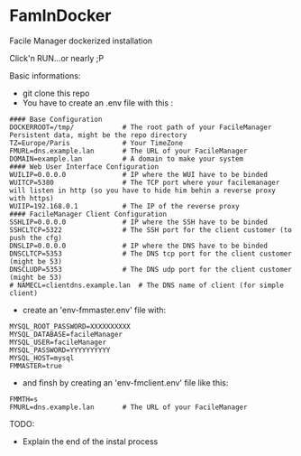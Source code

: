 # FamInDocker
Facile Manager dockerized installation

Click'n RUN...or nearly ;P

Basic informations:
  * git clone this repo
  * You have to create an .env file with this :
```
#### Base Configuration
DOCKERROOT=/tmp/            # The root path of your FacileManager Persistent data, might be the repo directory
TZ=Europe/Paris             # Your TimeZone
FMURL=dns.example.lan       # The URL of your FacileManager
DOMAIN=example.lan          # A domain to make your system 
#### Web User Interface Configuration
WUILIP=0.0.0.0              # IP where the WUI have to be binded
WUITCP=5380                 # The TCP port where your facilemanager will listen in http (so you have to hide him behin a reverse proxy with https)
WUIIP=192.168.0.1           # The IP of the reverse proxy
#### FacileManager Client Configuration
SSHLIP=0.0.0.0              # IP where the SSH have to be binded
SSHCLTCP=5322               # The SSH port for the client customer (to push the cfg)
DNSLIP=0.0.0.0              # IP where the DNS have to be binded
DNSCLTCP=5353               # The DNS tcp port for the client customer (might be 53)
DNSCLUDP=5353               # The DNS udp port for the client customer (might be 53)
# NAMECL=clientdns.example.lan  # The DNS name of client (for simple client)
```

  * create an 'env-fmmaster.env' file with:
```
MYSQL_ROOT_PASSWORD=XXXXXXXXXX
MYSQL_DATABASE=facileManager
MYSQL_USER=facileManager
MYSQL_PASSWORD=YYYYYYYYYY
MYSQL_HOST=mysql
FMMASTER=true
```
  * and finsh by creating an 'env-fmclient.env' file like this:
```
FMMTH=s
FMURL=dns.example.lan       # The URL of your FacileManager
```


TODO:
  - Explain the end of the instal process
